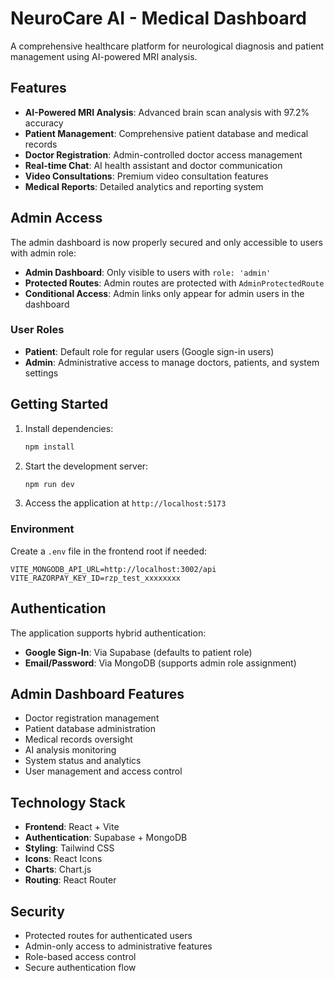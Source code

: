 # NeuroCare AI - Medical Dashboard

A comprehensive healthcare platform for neurological diagnosis and patient management using AI-powered MRI analysis.

## Features

- **AI-Powered MRI Analysis**: Advanced brain scan analysis with 97.2% accuracy
- **Patient Management**: Comprehensive patient database and medical records
- **Doctor Registration**: Admin-controlled doctor access management
- **Real-time Chat**: AI health assistant and doctor communication
- **Video Consultations**: Premium video consultation features
- **Medical Reports**: Detailed analytics and reporting system

## Admin Access

The admin dashboard is now properly secured and only accessible to users with admin role:

- **Admin Dashboard**: Only visible to users with `role: 'admin'`
- **Protected Routes**: Admin routes are protected with `AdminProtectedRoute`
- **Conditional Access**: Admin links only appear for admin users in the dashboard

### User Roles

- **Patient**: Default role for regular users (Google sign-in users)
- **Admin**: Administrative access to manage doctors, patients, and system settings

## Getting Started

1. Install dependencies:
   ```bash
   npm install
   ```

2. Start the development server:
   ```bash
   npm run dev
   ```

3. Access the application at `http://localhost:5173`

### Environment

Create a `.env` file in the frontend root if needed:

```
VITE_MONGODB_API_URL=http://localhost:3002/api
VITE_RAZORPAY_KEY_ID=rzp_test_xxxxxxxx
```

## Authentication

The application supports hybrid authentication:
- **Google Sign-In**: Via Supabase (defaults to patient role)
- **Email/Password**: Via MongoDB (supports admin role assignment)

## Admin Dashboard Features

- Doctor registration management
- Patient database administration
- Medical records oversight
- AI analysis monitoring
- System status and analytics
- User management and access control

## Technology Stack

- **Frontend**: React + Vite
- **Authentication**: Supabase + MongoDB
- **Styling**: Tailwind CSS
- **Icons**: React Icons
- **Charts**: Chart.js
- **Routing**: React Router

## Security

- Protected routes for authenticated users
- Admin-only access to administrative features
- Role-based access control
- Secure authentication flow

